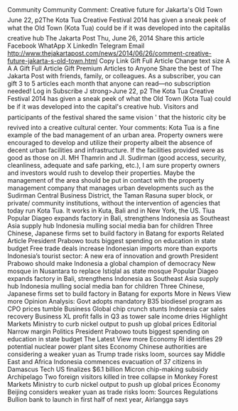 # 

Community
Community
Comment: Creative future for Jakarta's Old Town
June 22, p2The Kota Tua Creative Festival 2014 has given a sneak peek of what the Old Town (Kota Tua) could be if it was developed into the capitalâs creative hub
The Jakarta Post
Thu, June 26, 2014
Share this article
Facebook
WhatApp
X
LinkedIn
Telegram
Email
http://www.thejakartapost.com/news/2014/06/26/comment-creative-future-jakarta-s-old-town.html
Copy Link
Gift Full Article
Change text size
A
A
A
Gift Full Article
Gift Premium Articles
to Anyone
Share the best of The Jakarta Post with friends, family, or colleagues. As a subscriber, you can gift 3 to 5 articles each month that anyone can read—no subscription needed!
Log in
Subscribe
J
strong&gt;June 22, p2
The Kota Tua Creative Festival 2014 has given a sneak peek of what the Old Town (Kota Tua) could be if it was developed into the capital's creative hub.
Visitors and participants of the festival shared the same vision ' that the historic city be revived into a creative cultural center.
Your comments:
Kota Tua is a fine example of the bad management of an urban area. Property owners were encouraged to develop and utilize their property albeit the absence of decent urban facilities and infrastructure.
If the facilities provided were as good as those on Jl. MH Thamrin and Jl. Sudirman (good access, security, cleanliness, adequate and safe parking, etc.), I am sure property owners and investors would rush to develop their properties.
Maybe the management of the area should be put in contact with the property management company that manages urban developments such as the Sudirman Central Business District, the Taman Rasuna super block, or private/ community institutions, without the intervention of agencies that today run Kota Tua.
It works in Kuta, Bali and in New York, the US.
Tiua
Popular
Diageo expands factory in Bali, strengthens Indonesia as Southeast Asia supply hub
Indonesia mulling social media ban for children
Three Chinese, Japanese firms set to build factory in Batang for exports
Related Article
President Prabowo touts biggest spending on education in state budget
Free trade deals increase Indonesian imports more than exports
Indonesia’s tourist sector: A new era of innovation and growth
President Prabowo should make Indonesia a global champion of democracy
New mosque in Nusantara to replace Istiqlal as state mosque
Popular
Diageo expands factory in Bali, strengthens Indonesia as Southeast Asia supply hub
Indonesia mulling social media ban for children
Three Chinese, Japanese firms set to build factory in Batang for exports
More in News
View more
Opinion
Analysis: Govt adopts mandatory B35 biodiesel program as CPO prices tumble
Business
Global chip crunch stunts Indonesia car sales recovery
Business
XL profit falls in Q3 as tower sale income dries
Highlight
Markets
Ministry to curb nickel output to push up global prices
Editorial
Narrow margin
Politics
President Prabowo touts biggest spending on education in state budget
The Latest
View more
Economy
RI identifies 29 potential nuclear power plant sites
Economy
Chinese authorities are considering a weaker yuan as Trump trade risks loom, sources say
Middle East and Africa
Indonesia commences evacuation of 37 citizens in Damascus
Tech
US finalizes $6.1 billion Micron chip-making subsidy
Archipelago
Two foreign visitors killed in tree collapse in Monkey Forest
Markets
Ministry to curb nickel output to push up global prices
Economy
Beijing considers weaker yuan as trade risks loom: Sources
Regulations
Bullion bank to launch in first half of next year, Airlangga says